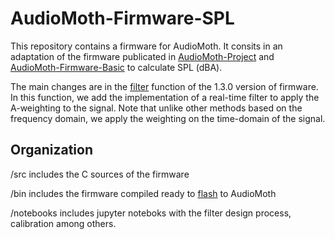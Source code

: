 # AudioMoth-Firmware-SPL
This repository contains a firmware for AudioMoth. It consits in an adaptation of the firmware publicated in [AudioMoth-Project](https://github.com/OpenAcousticDevices/AudioMoth-Project) and [AudioMoth-Firmware-Basic](https://github.com/OpenAcousticDevices/AudioMoth-Firmware-Basic) to calculate SPL (dBA). 

The main changes are in the [filter](https://github.com/OpenAcousticDevices/AudioMoth-Firmware-Basic/blob/master/main.c#L609) function of the 1.3.0 version of firmware. In this function, we add the implementation of a real-time filter to apply the A-weighting to the signal. Note that unlike other methods based on the frequency domain, we apply the weighting on the time-domain of the signal.

## Organization

/src includes the C sources of the firmware

/bin includes the firmware compiled ready to [flash](https://github.com/OpenAcousticDevices/Flash) to AudioMoth

/notebooks includes jupyter noteboks with the filter design process, calibration among others.


